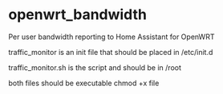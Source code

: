 # openwrt_bandwidth
Per user bandwidth reporting to Home Assistant for OpenWRT


traffic_monitor is an init file that should be placed in /etc/init.d

traffic_monitor.sh is the script and should be in /root

both files should be executable chmod +x file
